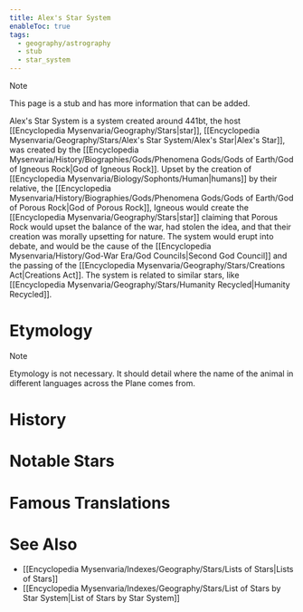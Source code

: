 ```yaml
---
title: Alex's Star System
enableToc: true
tags:
  - geography/astrography
  - stub
  - star_system
---
```


> [!note]
> This page is a stub and has more information that can be added.

Alex's Star System is a system created around 441bt, the host [[Encyclopedia Mysenvaria/Geography/Stars|star]], [[Encyclopedia Mysenvaria/Geography/Stars/Alex's Star System/Alex's Star|Alex's Star]], was created by the [[Encyclopedia Mysenvaria/History/Biographies/Gods/Phenomena Gods/Gods of Earth/God of Igneous Rock|God of Igneous Rock]]. Upset by the creation of [[Encyclopedia Mysenvaria/Biology/Sophonts/Human|humans]] by their relative, the [[Encyclopedia Mysenvaria/History/Biographies/Gods/Phenomena Gods/Gods of Earth/God of Porous Rock|God of Porous Rock]], Igneous would create the [[Encyclopedia Mysenvaria/Geography/Stars|star]] claiming that Porous Rock would upset the balance of the war, had stolen the idea, and that their creation was morally upsetting for nature. The system would erupt into debate, and would be the cause of the [[Encyclopedia Mysenvaria/History/God-War Era/God Councils|Second God Council]] and the passing of the [[Encyclopedia Mysenvaria/Geography/Stars/Creations Act|Creations Act]]. The system is related to similar stars, like [[Encyclopedia Mysenvaria/Geography/Stars/Humanity Recycled|Humanity Recycled]].
# Etymology

> [!note]
> Etymology is not necessary. It should detail where the name of the animal in different languages across the Plane comes from.
# History

# Notable Stars

# Famous Translations

# See Also
- [[Encyclopedia Mysenvaria/Indexes/Geography/Stars/Lists of Stars|Lists of Stars]]
- [[Encyclopedia Mysenvaria/Indexes/Geography/Stars/List of Stars by Star System|List of Stars by Star System]]
